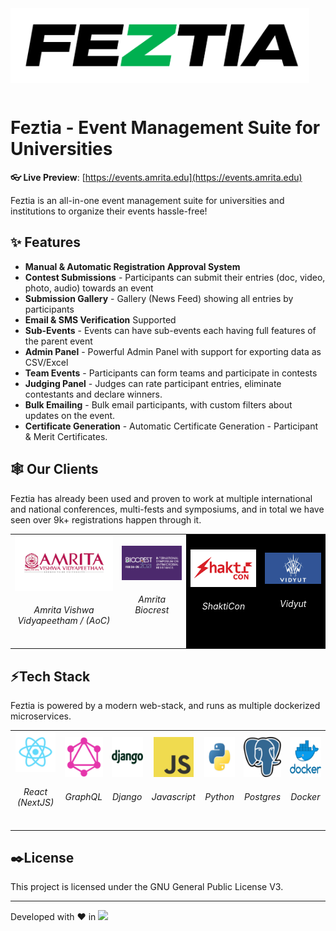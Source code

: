 <img style="max-height: 120px; margin-bottom: 12px" src="docs/assets/feztia_logo_dark.png" />

# Feztia - Event Management Suite for Universities 

**👓 Live Preview**: [https://events.amrita.edu](https://events.amrita.edu)

Feztia is an all-in-one event management suite for universities and institutions to organize their events hassle-free!

## ✨ Features
- **Manual & Automatic Registration Approval System**
- **Contest Submissions** - Participants can submit their entries (doc, video, photo, audio) towards an event
- **Submission Gallery** - Gallery (News Feed) showing all entries by participants
- **Email & SMS Verification** Supported
- **Sub-Events** - Events can have sub-events each having full features of the parent event
- **Admin Panel** - Powerful Admin Panel with support for exporting data as CSV/Excel
- **Team Events** - Participants can form teams and participate in contests
- **Judging Panel** - Judges can rate participant entries, eliminate contestants and declare winners.
- **Bulk Emailing** - Bulk email participants, with custom filters about updates on the event.
- **Certificate Generation** - Automatic Certificate Generation - Participant & Merit Certificates. 

## 🕸 Our Clients
Feztia has already been used and proven to work at multiple international and national conferences, multi-fests 
and symposiums, and in total we have seen over 9k+ registrations happen through it.  

<table style="text-align: center">
    <tr>
        <td>
             <a href="https://amrita.edu/">
                <img style="max-height: 90px" src="docs/assets/amrita_logo.jpg" />
             </a>
            <h6>Amrita Vishwa Vidyapeetham / (AoC)</h6>
        </td>
        <td>
            <a href="https://amrita.edu/biocrest">
                <img style="max-height: 90px" src="docs/assets/biocrest_logo.JPG" />
            </a>
            <h6>Amrita Biocrest</h6>
        </td>
        <td style="background: black; color: white">
            <a href="https://shakticon.com/">
                <img style="max-height: 90px" src="docs/assets/shakticon.jpg" />
            </a>
            <h6>ShaktiCon</h6>
        </td>
        <td style="background: black; color: white">
            <a href="#">
                <img style="max-height: 90px" src="docs/assets/vidyut_logo.jpg" />
            </a>
            <h6>Vidyut</h6>
        </td>
    </tr>
</table>

## ⚡️Tech Stack

Feztia is powered by a modern web-stack, and runs as multiple dockerized microservices. 

<table style="text-align: center">
    <tr>
        <td>
            <a href="https://reactjs.org/">
                <img height="64" src="https://raw.githubusercontent.com/github/explore/80688e429a7d4ef2fca1e82350fe8e3517d3494d/topics/react/react.png" />
            </a>
            <h6>React (NextJS)</h6>
        </td>
        <td>
            <a href="https://graphql.org/">
                <img height="64" src="https://raw.githubusercontent.com/github/explore/5c058a388828bb5fde0bcafd4bc867b5bb3f26f3/topics/graphql/graphql.png" />
            </a>
            <h6>GraphQL</h6>
        </td>
        <td>
            <a href="https://www.djangoproject.com/">
                <img height="64" src="https://raw.githubusercontent.com/github/explore/80688e429a7d4ef2fca1e82350fe8e3517d3494d/topics/django/django.png" />
            </a>
            <h6>Django</h6>
        </td>
        <td>
            <a href="https://www.javascript.com/">
                <img height="64" src="https://raw.githubusercontent.com/github/explore/80688e429a7d4ef2fca1e82350fe8e3517d3494d/topics/javascript/javascript.png" />
            </a>
            <h6>Javascript</h6>
        </td>
        <td>
            <a href="https://www.python.org/">
                <img height="64" src="https://raw.githubusercontent.com/github/explore/5c058a388828bb5fde0bcafd4bc867b5bb3f26f3/topics/python/python.png" />
            </a>
            <h6>Python</h6>
        </td>
        <td>
            <a href="https://www.postgresql.org/">
                <img height="64" src="https://raw.githubusercontent.com/github/explore/80688e429a7d4ef2fca1e82350fe8e3517d3494d/topics/postgresql/postgresql.png" />
            </a>
            <h6>Postgres</h6>
        </td>
        <td>
            <a href="https://www.docker.com/">
                <img height="64" src="https://raw.githubusercontent.com/github/explore/80688e429a7d4ef2fca1e82350fe8e3517d3494d/topics/docker/docker.png" />
            </a>
            <h6>Docker</h6>
        </td>
    </tr>
</table>

## ✒️License
This project is licensed under the GNU General Public License V3.

---

Developed with  ♥ in <img src="https://flagcdn.com/w20/in.png">
